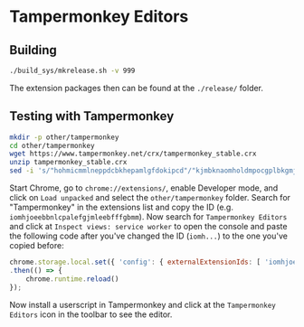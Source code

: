 # Tampermonkey Editors

## Building

```bash
./build_sys/mkrelease.sh -v 999
```

The extension packages then can be found at the `./release/` folder.

## Testing with Tampermonkey

```bash
mkdir -p other/tampermonkey
cd other/tampermonkey
wget https://www.tampermonkey.net/crx/tampermonkey_stable.crx
unzip tampermonkey_stable.crx
sed -i 's/"hohmicmmlneppdcbkhepamlgfdokipcd"/"kjmbknaomholdmpocgplbkgmjdnidinh"/' background.js
```

Start Chrome, go to `chrome://extensions/`, enable Developer mode, and click on `Load unpacked` and select the `other/tampermonkey` folder.
Search for "Tampermonkey" in the extensions list and copy the ID (e.g. `iomhjoeebbnlcpalefgjmleebfffgbmm`).
Now search for `Tampermonkey Editors` and click at `Inspect views: service worker` to open the console and paste the following code after you've changed the ID (`iomh...`) to the one you've copied before:

```javascript
chrome.storage.local.set({ 'config': { externalExtensionIds: [ 'iomhjoeebbnlcpalefgjmleebfffgbmm' ] } })
.then(() => {
    chrome.runtime.reload()
});
```

Now install a userscript in Tampermonkey and click at the `Tampermonkey Editors` icon in the toolbar to see the editor.
